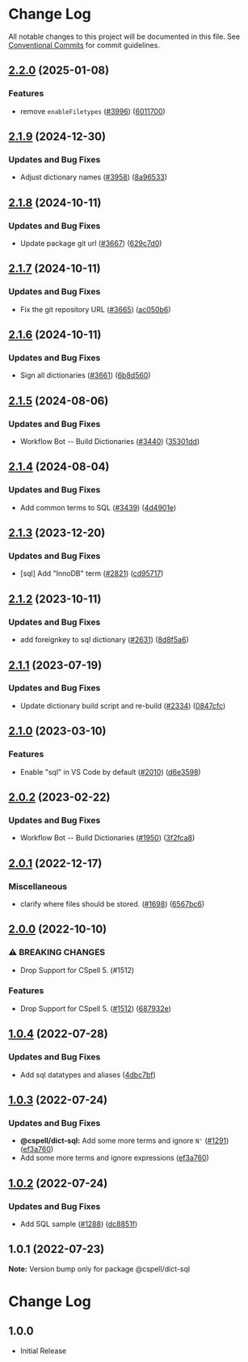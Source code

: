 # Change Log

All notable changes to this project will be documented in this file.
See [Conventional Commits](https://conventionalcommits.org) for commit guidelines.

## [2.2.0](https://github.com/streetsidesoftware/cspell-dicts/compare/@cspell/dict-sql@2.1.9...@cspell/dict-sql@2.2.0) (2025-01-08)


### Features

* remove `enableFiletypes` ([#3996](https://github.com/streetsidesoftware/cspell-dicts/issues/3996)) ([6011700](https://github.com/streetsidesoftware/cspell-dicts/commit/6011700cc2d90edd2048f293fe2235b6212a805a))

## [2.1.9](https://github.com/streetsidesoftware/cspell-dicts/compare/@cspell/dict-sql@2.1.8...@cspell/dict-sql@2.1.9) (2024-12-30)


### Updates and Bug Fixes

* Adjust dictionary names ([#3958](https://github.com/streetsidesoftware/cspell-dicts/issues/3958)) ([8a96533](https://github.com/streetsidesoftware/cspell-dicts/commit/8a96533bec21280103740868b81559437c413501))

## [2.1.8](https://github.com/streetsidesoftware/cspell-dicts/compare/@cspell/dict-sql@2.1.7...@cspell/dict-sql@2.1.8) (2024-10-11)


### Updates and Bug Fixes

* Update package git url ([#3667](https://github.com/streetsidesoftware/cspell-dicts/issues/3667)) ([629c7d0](https://github.com/streetsidesoftware/cspell-dicts/commit/629c7d0a5e1bacad1d3874b1f8372edc3494ef97))

## [2.1.7](https://github.com/streetsidesoftware/cspell-dicts/compare/@cspell/dict-sql@2.1.6...@cspell/dict-sql@2.1.7) (2024-10-11)


### Updates and Bug Fixes

* Fix the git repository URL ([#3665](https://github.com/streetsidesoftware/cspell-dicts/issues/3665)) ([ac050b6](https://github.com/streetsidesoftware/cspell-dicts/commit/ac050b697d57820109995e92fac5ccc32ced1723))

## [2.1.6](https://github.com/streetsidesoftware/cspell-dicts/compare/@cspell/dict-sql@2.1.5...@cspell/dict-sql@2.1.6) (2024-10-11)


### Updates and Bug Fixes

* Sign all dictionaries ([#3661](https://github.com/streetsidesoftware/cspell-dicts/issues/3661)) ([6b8d560](https://github.com/streetsidesoftware/cspell-dicts/commit/6b8d560cf51a593458ce42bca415859f872cfc97))

## [2.1.5](https://github.com/streetsidesoftware/cspell-dicts/compare/@cspell/dict-sql@2.1.4...@cspell/dict-sql@2.1.5) (2024-08-06)


### Updates and Bug Fixes

* Workflow Bot -- Build Dictionaries ([#3440](https://github.com/streetsidesoftware/cspell-dicts/issues/3440)) ([35301dd](https://github.com/streetsidesoftware/cspell-dicts/commit/35301dd444f99324a40501f782b14f434512dfe4))

## [2.1.4](https://github.com/streetsidesoftware/cspell-dicts/compare/@cspell/dict-sql@2.1.3...@cspell/dict-sql@2.1.4) (2024-08-04)


### Updates and Bug Fixes

* Add common terms to SQL ([#3439](https://github.com/streetsidesoftware/cspell-dicts/issues/3439)) ([4d4901e](https://github.com/streetsidesoftware/cspell-dicts/commit/4d4901e93bfa8a19fecd0205e660d1eddc788548))

## [2.1.3](https://github.com/streetsidesoftware/cspell-dicts/compare/@cspell/dict-sql@2.1.2...@cspell/dict-sql@2.1.3) (2023-12-20)


### Updates and Bug Fixes

* [sql] Add "InnoDB" term ([#2821](https://github.com/streetsidesoftware/cspell-dicts/issues/2821)) ([cd95717](https://github.com/streetsidesoftware/cspell-dicts/commit/cd95717d7054e0768335951cfbb87ff1c5ff8a97))

## [2.1.2](https://github.com/streetsidesoftware/cspell-dicts/compare/@cspell/dict-sql@2.1.1...@cspell/dict-sql@2.1.2) (2023-10-11)


### Updates and Bug Fixes

* add foreignkey to sql dictionary ([#2631](https://github.com/streetsidesoftware/cspell-dicts/issues/2631)) ([8d8f5a6](https://github.com/streetsidesoftware/cspell-dicts/commit/8d8f5a6242f58050da7192ec19370ba146f56046))

## [2.1.1](https://github.com/streetsidesoftware/cspell-dicts/compare/@cspell/dict-sql@2.1.0...@cspell/dict-sql@2.1.1) (2023-07-19)


### Updates and Bug Fixes

* Update dictionary build script and re-build ([#2334](https://github.com/streetsidesoftware/cspell-dicts/issues/2334)) ([0847cfc](https://github.com/streetsidesoftware/cspell-dicts/commit/0847cfc9623018940e7761e08eeba0ec7c0a320e))

## [2.1.0](https://github.com/streetsidesoftware/cspell-dicts/compare/@cspell/dict-sql@2.0.2...@cspell/dict-sql@2.1.0) (2023-03-10)


### Features

* Enable "sql" in VS Code by default ([#2010](https://github.com/streetsidesoftware/cspell-dicts/issues/2010)) ([d6e3598](https://github.com/streetsidesoftware/cspell-dicts/commit/d6e35986fc4daad6373411e34cf7aa8716effb67))

## [2.0.2](https://github.com/streetsidesoftware/cspell-dicts/compare/@cspell/dict-sql@2.0.1...@cspell/dict-sql@2.0.2) (2023-02-22)


### Updates and Bug Fixes

* Workflow Bot -- Build Dictionaries ([#1950](https://github.com/streetsidesoftware/cspell-dicts/issues/1950)) ([3f2fca8](https://github.com/streetsidesoftware/cspell-dicts/commit/3f2fca8b64c800723cc572f5ef83e92d5ec64673))

## [2.0.1](https://github.com/streetsidesoftware/cspell-dicts/compare/@cspell/dict-sql@2.0.0...@cspell/dict-sql@2.0.1) (2022-12-17)


### Miscellaneous

* clarify where files should be stored. ([#1698](https://github.com/streetsidesoftware/cspell-dicts/issues/1698)) ([6567bc6](https://github.com/streetsidesoftware/cspell-dicts/commit/6567bc62130404cb32945bdcc3bf07316c839396))

## [2.0.0](https://github.com/streetsidesoftware/cspell-dicts/compare/@cspell/dict-sql@1.0.4...@cspell/dict-sql@2.0.0) (2022-10-10)


### ⚠ BREAKING CHANGES

* Drop Support for CSpell 5. (#1512)

### Features

* Drop Support for CSpell 5. ([#1512](https://github.com/streetsidesoftware/cspell-dicts/issues/1512)) ([687932e](https://github.com/streetsidesoftware/cspell-dicts/commit/687932e187e4bce87d7904e3a2e53dd6de6ac372))

## [1.0.4](https://github.com/streetsidesoftware/cspell-dicts/compare/@cspell/dict-sql@1.0.3...@cspell/dict-sql@1.0.4) (2022-07-28)


### Updates and Bug Fixes

* Add sql datatypes and aliases ([4dbc7bf](https://github.com/streetsidesoftware/cspell-dicts/commit/4dbc7bfbe6f29baeb5bd7923ae3ba140ee22ee41))

## [1.0.3](https://github.com/streetsidesoftware/cspell-dicts/compare/@cspell/dict-sql@1.0.2...@cspell/dict-sql@1.0.3) (2022-07-24)


### Updates and Bug Fixes

* **@cspell/dict-sql:** Add some more terms and ignore `N'` ([#1291](https://github.com/streetsidesoftware/cspell-dicts/issues/1291)) ([ef3a760](https://github.com/streetsidesoftware/cspell-dicts/commit/ef3a76007ebea86f970d6e77796f55a2d3c57524))
* Add some more terms and ignore expressions ([ef3a760](https://github.com/streetsidesoftware/cspell-dicts/commit/ef3a76007ebea86f970d6e77796f55a2d3c57524))

## [1.0.2](https://github.com/streetsidesoftware/cspell-dicts/compare/@cspell/dict-sql@1.0.1...@cspell/dict-sql@1.0.2) (2022-07-24)


### Updates and Bug Fixes

* Add SQL sample ([#1288](https://github.com/streetsidesoftware/cspell-dicts/issues/1288)) ([dc8851f](https://github.com/streetsidesoftware/cspell-dicts/commit/dc8851fc9c91b873d9fbede88db92bed221d2c42))

## 1.0.1 (2022-07-23)

**Note:** Version bump only for package @cspell/dict-sql





# Change Log

## 1.0.0

- Initial Release
